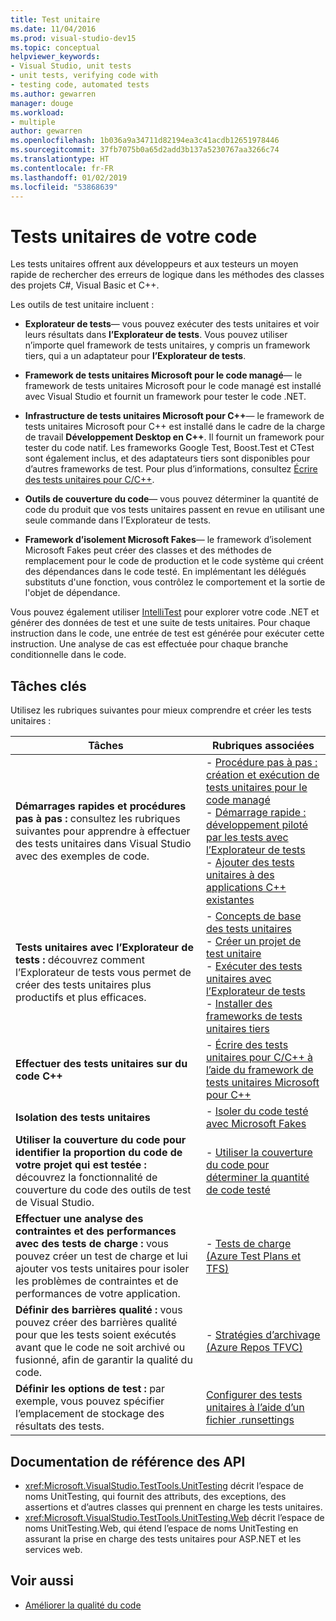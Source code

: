 ```yaml
---
title: Test unitaire
ms.date: 11/04/2016
ms.prod: visual-studio-dev15
ms.topic: conceptual
helpviewer_keywords:
- Visual Studio, unit tests
- unit tests, verifying code with
- testing code, automated tests
ms.author: gewarren
manager: douge
ms.workload:
- multiple
author: gewarren
ms.openlocfilehash: 1b036a9a34711d82194ea3c41acdb12651978446
ms.sourcegitcommit: 37fb7075b0a65d2add3b137a5230767aa3266c74
ms.translationtype: HT
ms.contentlocale: fr-FR
ms.lasthandoff: 01/02/2019
ms.locfileid: "53868639"
---
```

# <a name="unit-test-your-code"></a>Tests unitaires de votre code

Les tests unitaires offrent aux développeurs et aux testeurs un moyen rapide de rechercher des erreurs de logique dans les méthodes des classes des projets C#, Visual Basic et C++.

Les outils de test unitaire incluent :

* **Explorateur de tests**&mdash; vous pouvez exécuter des tests unitaires et voir leurs résultats dans **l’Explorateur de tests**. Vous pouvez utiliser n’importe quel framework de tests unitaires, y compris un framework tiers, qui a un adaptateur pour **l’Explorateur de tests**.

* **Framework de tests unitaires Microsoft pour le code managé**&mdash; le framework de tests unitaires Microsoft pour le code managé est installé avec Visual Studio et fournit un framework pour tester le code .NET.

* **Infrastructure de tests unitaires Microsoft pour C++**&mdash; le framework de tests unitaires Microsoft pour C++ est installé dans le cadre de la charge de travail **Développement Desktop en C++**. Il fournit un framework pour tester du code natif. Les frameworks Google Test, Boost.Test et CTest sont également inclus, et des adaptateurs tiers sont disponibles pour d’autres frameworks de test. Pour plus d’informations, consultez [Écrire des tests unitaires pour C/C++](../test/writing-unit-tests-for-c-cpp.md).

* **Outils de couverture du code**&mdash; vous pouvez déterminer la quantité de code du produit que vos tests unitaires passent en revue en utilisant une seule commande dans l’Explorateur de tests.

* **Framework d’isolement Microsoft Fakes**&mdash; le framework d’isolement Microsoft Fakes peut créer des classes et des méthodes de remplacement pour le code de production et le code système qui créent des dépendances dans le code testé. En implémentant les délégués substituts d'une fonction, vous contrôlez le comportement et la sortie de l'objet de dépendance.

Vous pouvez également utiliser [IntelliTest](../test/generate-unit-tests-for-your-code-with-intellitest.md) pour explorer votre code .NET et générer des données de test et une suite de tests unitaires. Pour chaque instruction dans le code, une entrée de test est générée pour exécuter cette instruction. Une analyse de cas est effectuée pour chaque branche conditionnelle dans le code.

## <a name="key-tasks"></a>Tâches clés

Utilisez les rubriques suivantes pour mieux comprendre et créer les tests unitaires :

|Tâches|Rubriques associées|
|-|-----------------------|
|**Démarrages rapides et procédures pas à pas :** consultez les rubriques suivantes pour apprendre à effectuer des tests unitaires dans Visual Studio avec des exemples de code.|-   [Procédure pas à pas : création et exécution de tests unitaires pour le code managé](../test/walkthrough-creating-and-running-unit-tests-for-managed-code.md)<br />-   [Démarrage rapide : développement piloté par les tests avec l’Explorateur de tests](../test/quick-start-test-driven-development-with-test-explorer.md)<br />-   [Ajouter des tests unitaires à des applications C++ existantes](../test/how-to-use-microsoft-test-framework-for-cpp.md)|
|**Tests unitaires avec l’Explorateur de tests :** découvrez comment l’Explorateur de tests vous permet de créer des tests unitaires plus productifs et plus efficaces.|-   [Concepts de base des tests unitaires](../test/unit-test-basics.md)<br />-   [Créer un projet de test unitaire](../test/create-a-unit-test-project.md)<br />-   [Exécuter des tests unitaires avec l’Explorateur de tests](../test/run-unit-tests-with-test-explorer.md)<br />-   [Installer des frameworks de tests unitaires tiers](../test/install-third-party-unit-test-frameworks.md)|
|**Effectuer des tests unitaires sur du code C++**|-   [Écrire des tests unitaires pour C/C++ à l’aide du framework de tests unitaires Microsoft pour C++](../test/writing-unit-tests-for-c-cpp.md)|
|**Isolation des tests unitaires**|-   [Isoler du code testé avec Microsoft Fakes](../test/isolating-code-under-test-with-microsoft-fakes.md)|
|**Utiliser la couverture du code pour identifier la proportion du code de votre projet qui est testée :** découvrez la fonctionnalité de couverture du code des outils de test de Visual Studio.|-   [Utiliser la couverture du code pour déterminer la quantité de code testé](../test/using-code-coverage-to-determine-how-much-code-is-being-tested.md)|
|**Effectuer une analyse des contraintes et des performances avec des tests de charge :** vous pouvez créer un test de charge et lui ajouter vos tests unitaires pour isoler les problèmes de contraintes et de performances de votre application.|-   [Tests de charge (Azure Test Plans et TFS)](/azure/devops/test/load-test/index?view=vsts)|
|**Définir des barrières qualité :** vous pouvez créer des barrières qualité pour que les tests soient exécutés avant que le code ne soit archivé ou fusionné, afin de garantir la qualité du code.|-   [Stratégies d’archivage (Azure Repos TFVC)](/azure/devops/repos/tfvc/add-check-policies?view=vsts)|
|**Définir les options de test :** par exemple, vous pouvez spécifier l’emplacement de stockage des résultats des tests.|[Configurer des tests unitaires à l’aide d’un fichier .runsettings](../test/configure-unit-tests-by-using-a-dot-runsettings-file.md)|

## <a name="api-reference-documentation"></a>Documentation de référence des API

- <xref:Microsoft.VisualStudio.TestTools.UnitTesting> décrit l’espace de noms UnitTesting, qui fournit des attributs, des exceptions, des assertions et d’autres classes qui prennent en charge les tests unitaires.
- <xref:Microsoft.VisualStudio.TestTools.UnitTesting.Web> décrit l’espace de noms UnitTesting.Web, qui étend l’espace de noms UnitTesting en assurant la prise en charge des tests unitaires pour ASP.NET et les services web.

## <a name="see-also"></a>Voir aussi

- [Améliorer la qualité du code](../test/improve-code-quality.md)
